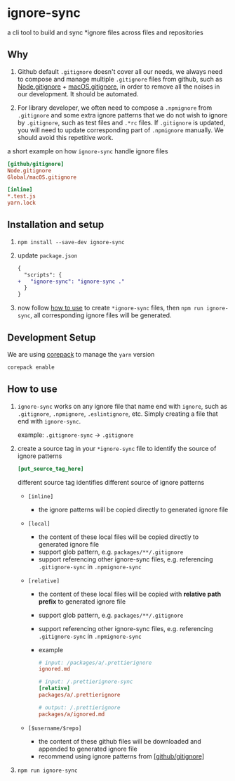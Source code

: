 # ignore-sync

a cli tool to build and sync \*ignore files across files and repositories

## Why

1. Github default `.gitignore` doesn't cover all our needs, we always need to compose and manage multiple `.gitignore` files from github, such as [Node.gitignore](https://github.com/github/gitignore/blob/master/Node.gitignore) + [macOS.gitignore](https://github.com/github/gitignore/blob/master/Global/macOS.gitignore), in order to remove all the noises in our development. It should be automated.

1. For library developer, we often need to compose a `.npmignore` from `.gitignore` and some extra ignore patterns that we do not wish to ignore by `.gitignore`, such as test files and `.*rc` files. If `.gitignore` is updated, you will need to update corresponding part of `.npmignore` manually. We should avoid this repetitive work.

a short example on how `ignore-sync` handle ignore files

```ini
[github/gitignore]
Node.gitignore
Global/macOS.gitignore

[inline]
*.test.js
yarn.lock
```

## Installation and setup

1. `npm install --save-dev ignore-sync`
1. update `package.json`

   ```diff json
   {
     "scripts": {
   +   "ignore-sync": "ignore-sync ."
     }
   }
   ```

1. now follow [how to use](#how-to-use) to create `*ignore-sync` files, then `npm run ignore-sync`, all corresponding ignore files will be generated.

## Development Setup

We are using [corepack](https://nodejs.org/api/corepack.html) to manage the `yarn` version

```bash
corepack enable
```

## How to use

1. `ignore-sync` works on any ignore file that name end with `ignore`, such as `.gitignore`, `.npmignore`, `.eslintignore`, etc. Simply creating a file that end with `ignore-sync`.

   example: `.gitignore-sync` -> `.gitignore`

1. create a source tag in your `*ignore-sync` file to identify the source of ignore patterns

   ```ini
   [put_source_tag_here]
   ```

   different source tag identifies different source of ignore patterns

   - `[inline]`
     - the ignore patterns will be copied directly to generated ignore file
   - `[local]`
     - the content of these local files will be copied directly to generated ignore file
     - support glob pattern, e.g. `packages/**/.gitignore`
     - support referencing other ignore-sync files, e.g. referencing `.gitignore-sync` in `.npmignore-sync`
   - `[relative]`

     - the content of these local files will be copied with **relative path prefix** to generated ignore file
     - support glob pattern, e.g. `packages/**/.gitignore`
     - support referencing other ignore-sync files, e.g. referencing `.gitignore-sync` in `.npmignore-sync`
     - example

       ```ini
       # input: /packages/a/.prettierignore
       ignored.md
       ```

       ```ini
       # input: /.prettierignore-sync
       [relative]
       packages/a/.prettierignore
       ```

       ```ini
       # output: /.prettierignore
       packages/a/ignored.md
       ```

   - `[$username/$repo]`
     - the content of these github files will be downloaded and appended to generated ignore file
     - recommend using ignore patterns from [[github/gitignore]](https://github.com/github/gitignore)

1. `npm run ignore-sync`
